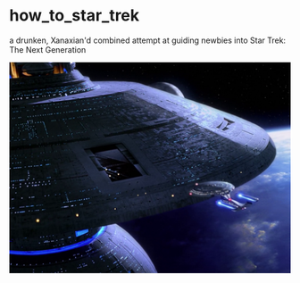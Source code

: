 # how_to_star_trek
a drunken, Xanaxian'd combined attempt at guiding newbies into Star Trek: The Next Generation

![](https://raw.githubusercontent.com/wdbm/how_to_star_trek/master/media/vlcsnap-2020-01-30-03h57m17s973.png)
